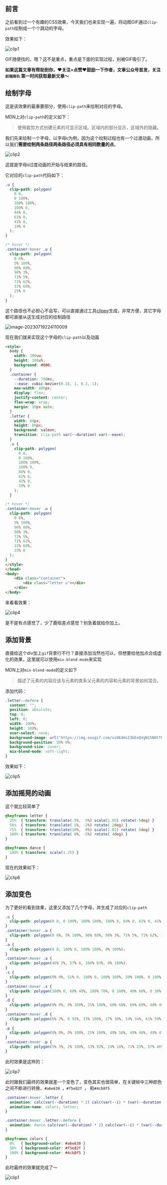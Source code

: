 ## 前言

之前看到过一个有趣的CSS效果，今天我们也来实现一遍，将动图GIF通过`clip-path`绘制成一个个跳动的字母。

效果如下：

![clip1](/Users/songyao/Desktop/songyao/fe-nanjiu/images/0417/clip1.gif)

GIF随便找的，嗯？这不是重点，重点是下面的实现过程，别被GIF吸引了。

**如果这篇文章有帮助到你，❤️关注+点赞❤️鼓励一下作者，文章公众号首发，关注 `前端南玖` 第一时间获取最新文章～**

## 绘制字母

这是该效果的最重要部分，使用`clip-path`来绘制对应的字母。

MDN上对`clip-path`的定义如下：

> 使用裁剪方式创建元素的可显示区域。区域内的部分显示，区域外的隐藏。

我们先来绘制一个字母，以字母`U`为例，因为这个绘制过程也有一个过渡动画，所以我们**需要绘制两条路径两条路径必须具有相同数量的点**。

![clip2](/Users/songyao/Desktop/songyao/fe-nanjiu/images/0417/clip2.png)

这就是字母`U`过度动画的开始与结束的路径。

它对应的`clip-path`代码如下：

```css
.u {
  clip-path: polygon(
    0 0,
    0 100%,
    100% 100%,
    100% 0,
    84% 0,
    61% 0,
    41% 0,
    19% 0
  );
}

/* hover */
.container:hover .u {
  clip-path: polygon(
    0 6%,
    5% 100%,
    96% 88%,
    98% 3%,
    71% 5%,
    71% 62%,
    31% 68%,
    25% 0
  );
}
```

这个路径也不必担心不会写，可以直接通过工具[clippy](https://bennettfeely.com/clippy/)生成，非常方便，其它字母都可直接从这生成对应的绘制路径

![image-20230719224110009](/Users/songyao/Desktop/songyao/fe-nanjiu/images/0417/clip3.png)

现在我们就来实现这个字母的`clip-path`以及动画

```html
<style>
  body {
    width: 100vw;
    height: 100vh;
    background: #000;
  }
  .container {
    --duration: 700ms;
    --ease: cubic-bezier(0.16, 1, 0.3, 1);
    max-width: 400px;
    display: flex;
    justify-content: center;
    flex-wrap: wrap;
    margin: 10px auto;
  }
  .letter {
    width: 80px;
    height: 80px;
    background: salmon;
    transition: clip-path var(--duration) var(--ease);
  }
  .u {
    clip-path: polygon(
      0 0,
      0 100%,
      100% 100%,
      100% 0,
      84% 0,
      61% 0,
      41% 0,
      19% 0
    );
  }

/* hover */
.container:hover .u {
  clip-path: polygon(
    0 6%,
    5% 100%,
    96% 88%,
    98% 3%,
    71% 5%,
    71% 62%,
    31% 68%,
    25% 0
  );
}
</style>
</head>
<body>
    <div class="container">
        <div class="letter u"></div>
    </div>
</body>
```

来看看效果：

![clip4](/Users/songyao/Desktop/songyao/fe-nanjiu/images/0417/clip4.gif)

是不是有点感觉了，少了鹿晗差点感觉？别急着就给你加上。

## 添加背景

直接给这个div加上`gif`背景行不行？直接添加当然也可以，但想要给他加点合成虚化的效果，这里就可以使用`mix-blend-mode`来实现

MDN上对`mix-blend-mode`的定义如下

> 描述了元素的内容应该与元素的直系父元素的内容和元素的背景如何混合。

添加代码：

```css
.letter::before {
  content: "";
  position: absolute;
  top: 0;
  left: 0;
  width: 100%;
  height: 100%;
  user-select: none;
  background-image: url("https://img.soogif.com/xiOE4Hs23bEoQVgN15NOtTUJ7cxFeExY.gif");
  background-position: 50% 0%;
  background-size: cover;
  mix-blend-mode: soft-light;
}
```

效果如下：

![clip5](/Users/songyao/Desktop/songyao/fe-nanjiu/images/0417/clip5.gif)

## 添加摇晃的动画

这个就比较简单了

```css
@keyframes letter {
  25%  { transform: translate(-5%,  5%) scale(1.05) rotate(-5deg) }
  50%  { transform: translate( 5%, -2%) rotate( 2deg) }
  75%  { transform: translate(10%,  0%) scale(1.02) rotate( 8deg) }
  100% { transform: translate( 0%, -5%) rotate( 4deg) }
}

@keyframes dance {
  100% { transform: scale(1.25) }
}
```

现在的效果如下：

![clip6](/Users/songyao/Desktop/songyao/fe-nanjiu/images/0417/clip6.gif)

## 添加变色

为了更好的看到效果，这里又添加了几个字母，并生成了对应的`clip-path`

```css
.u {
  clip-path: polygon(0 0, 0 100%, 100% 100%, 100% 0, 84% 0, 61% 0, 41% 0, 19% 0);
}
.container:hover .u {
  clip-path: polygon(0 6%, 5% 100%, 96% 88%, 98% 3%, 71% 5%, 71% 62%, 31% 68%, 25% 0);
}
.a {
  clip-path: polygon(0 0, 100% 0, 100% 100%, 0% 100%);
}
.container:hover .a {
  clip-path: polygon(46% 2%, 57% 0, 100% 83%, 0% 100%);
}
.s {
  clip-path: polygon(0% 0%, 51% 0, 100% 0, 100% 100%, 50% 100%, 0 100%);
}
.container:hover .s {
  clip-path: polygon(100% 0, 60% 40%, 100% 70%, 0 100%, 40% 60%, 0 30%);
}
.d {
  clip-path: polygon(0% 0%, 0% 100%, 25% 100%, 60% 60%, 60% 60%, 40% 40%, 40% 40%, 25% 100%, 100% 100%, 100% 0%);
}
.container:hover .d {
  clip-path: polygon(6% 2%, 0 93%, 31% 100%, 27% 30%, 54% 34%, 61% 59%, 21% 72%, 31% 100%, 100% 74%, 76% 11%);
}
.p {
  clip-path: polygon(0% 0%, 0% 100%, 25% 100%, 49% 56%, 49% 46%, 49% 47%, 19% 56%, 25% 100%, 100% 100%, 100% 0%);
}
.container:hover .p {
  clip-path: polygon(5% 3%, 2% 100%, 33% 92%, 24% 18%, 71% 25%, 57% 46%, 25% 41%, 19% 66%, 90% 55%, 100% 0);
}
```

此时效果是这样的：

![clip7](/Users/songyao/Desktop/songyao/fe-nanjiu/images/0417/clip7.gif)

此时跟我们最终的效果就差一个变色了，变色其实也很简单，在关键帧中三种颜色之间不断进行转换，`#a6e630 `，`#f5e82f `， 和`#4cb8f5` 

```css
.container:hover .letter {
  animation: calc(var(--duration) * 2) calc(var(--i) * (var(--duration) / -3)) steps(3, end) alternate infinite;
  animation-name: colors, letter;
}

.container:hover .letter::before {
  animation: dance calc(var(--duration) * 2) calc(var(--i) * (var(--duration) / -3)) steps(3, end) infinite;
}

@keyframes colors {
  0%   { background-color: #a6e630 }
  50%  { background-color: #f5e82f }
  100% { background-color: #4cb8f5 } 
}
```

此时最终的效果就完成了～

![clip1](/Users/songyao/Desktop/songyao/fe-nanjiu/images/0417/clip1.gif)